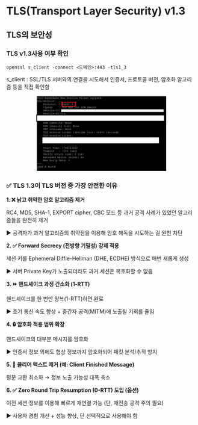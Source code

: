 # TLS(Transport Layer Security) v1.3

## TLS의 보안성
### TLS v1.3사용 여부 확인

```
openssl s_client -connect <도메인>:443 -tls1_3
```
s_client : SSL/TLS 서버와의 연결을 시도해서 인증서, 프로토콜 버전, 암호화 알고리즘 등을 직접 확인함

<p align="center">
<img src="https://github.com/seonhara/Cyber-Security/blob/main/images/tls1.3.png" alt="Image 1" height="200" />
</p>

### ✅ **TLS 1.3이 TLS 버전 중 가장 안전한 이유**

**1. ❌ 낡고 취약한 암호 알고리즘 제거**

RC4, MD5, SHA-1, EXPORT cipher, CBC 모드 등 과거 공격 사례가 있었던 알고리즘들을 완전히 제거

▶︎ 공격자가 과거 알고리즘의 취약점을 이용해 암호 해독을 시도하는 걸 원천 차단

**2. ✅ Forward Secrecy (전방향 기밀성) 강제 적용**

세션 키를 Ephemeral Diffie-Hellman (DHE, ECDHE) 방식으로 매번 새롭게 생성

▶︎ 서버 Private Key가 노출되더라도 과거 세션은 복호화할 수 없음

**3. ⏩ 핸드셰이크 과정 간소화 (1-RTT)**

핸드셰이크를 한 번만 왕복(1-RTT)하면 완료

▶︎ 초기 통신 속도 향상 + 중간자 공격(MITM)에 노출될 기회를 줄임

**4. 🔒 암호화 적용 범위 확장**

핸드셰이크의 대부분 메시지를 암호화

▶︎ 인증서 정보 외에도 협상 정보까지 암호화되어 패킷 분석/추적 방지

**5. 🧼 클리어 텍스트 제거 (예: Client Finished Message)**

평문 교환 최소화 → 정보 노출 가능성 대폭 축소

**6. ✅ Zero Round Trip Resumption (0-RTT) 도입 (옵션)**

이전 세션 정보를 이용해 빠르게 재연결 가능 (단, 재전송 공격 주의 필요)

▶︎ 사용자 경험 개선 + 성능 향상, 단 선택적으로 사용해야 함


